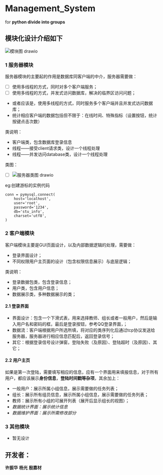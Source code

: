# Management_System
for **python divide into groups**


## 模块化设计介绍如下
![模块图 drawio](https://user-images.githubusercontent.com/88447898/168292833-f2181670-0c4f-433e-aba6-d53867d1e022.svg)


### 1 服务器模块
服务器模块的主要起的作用是数据库同客户端的中介，服务器需要做：
- [ ] 使用多线程的方式，同时对多个客户端服务；
- [ ] 使用多线程的方式，并发式访问数据库，解决的临界区访问问题；
- 或者应该是，使用多线程的方式，同时服务多个客户端并且并发式访问数据库；
- 统计相应客户端的数据包括但不限于：在线时间、特殊指标（设置按钮，统计按键点击次数）

类说明：
- 客户端类，包含数据库登录信息
- 线程——接受client请求类，设计一个线程处理
- 线程——并发访问database类，设计一个线程处理

类图：
- [ ] ![服务器类图 drawio](https://user-images.githubusercontent.com/88447898/168303792-0ca5c5b0-d135-4761-8b32-3b228ccbbc62.svg)

eg:创建游标的实例代码
```
conn = pymysql.connect(
    host='localhost',
    user='root',
    password='1234',
    db='stu_info',
    charset='utf8',
)
```
### 2 客户端模块
客户端模块主要是GUI页面设计，以及内部数据逻辑的处理，需要做：
- 登录界面设计；
- 不同权限用户主页面的设计（包含权限信息展示）与底层逻辑；

类说明：
- 登录数据包类，包含登录信息；
- 用户类，包含用户信息；
- 数据展示类，多种数据展示的类；

#### 2.1 登录界面
- 界面设计：包含一个下滑式表，用来选择教师、组长或者一般用户，然后是输入用户名和密码的框，最后是登录按钮，参考QQ登录界面，；
- 数据流：客户端根据用户所选所填，将对应的类序列化后通过tcp协议发送给服务器，服务器进行相应信息匹配后，返回登录信号；
- 其它：根据登录信号设计弹窗，登陆失败（及原因）、登陆超时（及原因）、其它；

#### 2.2 用户主页
如果是第一次登陆，需要填写相应的信息，应有一个界面用来填报信息，对于所有用户，都应该展示**身份信息**，**登陆时间戳等杂项**，其余加上：
- 一般用户：展示所属小组信息，展示需要做的任务列表；
- 组长：展示所有组员信息，展示所属小组信息，展示需要做的任务列表；
- 教师：展示所有小组的可展开列表（展开后显示组长的视图）；
- *数据统计界面：展示统计信息*
- *数据维护界面：展示所需修改部分*

### 3 其他模块
- 暂无设计

## 开发者：
**许振华**
**杨光**
**殷嘉材**
